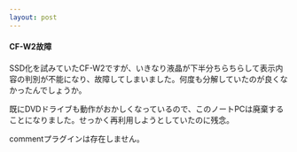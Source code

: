 ```yaml
---
layout: post
---
```

<h4>CF-W2故障</h4>
<p>SSD化を試みていたCF-W2ですが、いきなり液晶が下半分ちらちらして表示内容の判別が不能になり、故障してしまいました。何度も分解していたのが良くなかったんでしょうか。</p>
<p>既にDVDドライブも動作がおかしくなっているので、このノートPCは廃棄することになりました。せっかく再利用しようとしていたのに残念。</p>
<p><span class="error">commentプラグインは存在しません。</span> </p>
